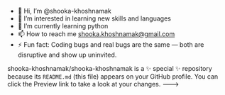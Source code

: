 - 👋 Hi, I’m @shooka-khoshnamak
- 👀 I’m interested in learning new skills and languages
- 🌱 I’m currently learning python
- 📫 How to reach me shooka.khoshnamak@gmail.com
- ⚡ Fun fact: Coding bugs and real bugs are the same — both are disruptive and show up uninvited.

shooka-khoshnamak/shooka-khoshnamak is a ✨ special ✨ repository because its `README.md` (this file) appears on your GitHub profile.
You can click the Preview link to take a look at your changes.
--->
